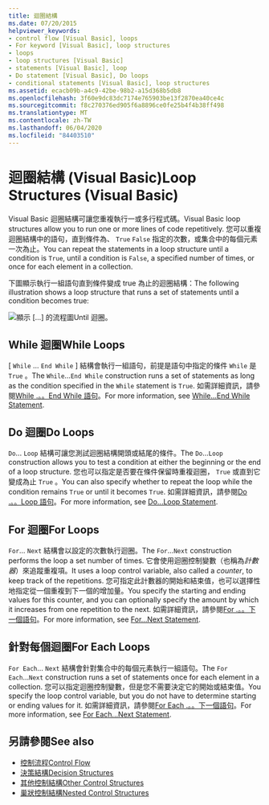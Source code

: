 ```yaml
---
title: 迴圈結構
ms.date: 07/20/2015
helpviewer_keywords:
- control flow [Visual Basic], loops
- For keyword [Visual Basic], loop structures
- loops
- loop structures [Visual Basic]
- statements [Visual Basic], loop
- Do statement [Visual Basic], Do loops
- conditional statements [Visual Basic], loop structures
ms.assetid: ecacb09b-a4c9-42be-98b2-a15d368b5db8
ms.openlocfilehash: 3f60e9dc83dc7174e765903be13f2870ea40ce4c
ms.sourcegitcommit: f8c270376ed905f6a8896ce0fe25b4f4b38ff498
ms.translationtype: MT
ms.contentlocale: zh-TW
ms.lasthandoff: 06/04/2020
ms.locfileid: "84403510"
---
```

# <a name="loop-structures-visual-basic"></a><span data-ttu-id="1874f-102">迴圈結構 (Visual Basic)</span><span class="sxs-lookup"><span data-stu-id="1874f-102">Loop Structures (Visual Basic)</span></span>
<span data-ttu-id="1874f-103">Visual Basic 迴圈結構可讓您重複執行一或多行程式碼。</span><span class="sxs-lookup"><span data-stu-id="1874f-103">Visual Basic loop structures allow you to run one or more lines of code repetitively.</span></span> <span data-ttu-id="1874f-104">您可以重複迴圈結構中的語句，直到條件為、 `True` `False` 指定的次數，或集合中的每個元素一次為止。</span><span class="sxs-lookup"><span data-stu-id="1874f-104">You can repeat the statements in a loop structure until a condition is `True`, until a condition is `False`, a specified number of times, or once for each element in a collection.</span></span>  
  
 <span data-ttu-id="1874f-105">下圖顯示執行一組語句直到條件變成 true 為止的迴圈結構：</span><span class="sxs-lookup"><span data-stu-id="1874f-105">The following illustration shows a loop structure that runs a set of statements until a condition becomes true:</span></span>  
  
 ![顯示 [...] 的流程圖Until 迴圈。](./media/loop-structures/do-until-loop-true-condition.gif)  
  
## <a name="while-loops"></a><span data-ttu-id="1874f-107">While 迴圈</span><span class="sxs-lookup"><span data-stu-id="1874f-107">While Loops</span></span>  
 <span data-ttu-id="1874f-108">[ `While` ... `End While` ] 結構會執行一組語句，前提是語句中指定的條件 `While` 是 `True` 。</span><span class="sxs-lookup"><span data-stu-id="1874f-108">The `While`...`End While` construction runs a set of statements as long as the condition specified in the `While` statement is `True`.</span></span> <span data-ttu-id="1874f-109">如需詳細資訊，請參閱[While .。。End While 語句](../../../language-reference/statements/while-end-while-statement.md)。</span><span class="sxs-lookup"><span data-stu-id="1874f-109">For more information, see [While...End While Statement](../../../language-reference/statements/while-end-while-statement.md).</span></span>  
  
## <a name="do-loops"></a><span data-ttu-id="1874f-110">Do 迴圈</span><span class="sxs-lookup"><span data-stu-id="1874f-110">Do Loops</span></span>  
 <span data-ttu-id="1874f-111">`Do`... `Loop` 結構可讓您測試迴圈結構開頭或結尾的條件。</span><span class="sxs-lookup"><span data-stu-id="1874f-111">The `Do`...`Loop` construction allows you to test a condition at either the beginning or the end of a loop structure.</span></span> <span data-ttu-id="1874f-112">您也可以指定是否要在條件保留時重複迴圈， `True` 或直到它變成為止 `True` 。</span><span class="sxs-lookup"><span data-stu-id="1874f-112">You can also specify whether to repeat the loop while the condition remains `True` or until it becomes `True`.</span></span> <span data-ttu-id="1874f-113">如需詳細資訊，請參閱[Do .。。Loop 語句](../../../language-reference/statements/do-loop-statement.md)。</span><span class="sxs-lookup"><span data-stu-id="1874f-113">For more information, see [Do...Loop Statement](../../../language-reference/statements/do-loop-statement.md).</span></span>  
  
## <a name="for-loops"></a><span data-ttu-id="1874f-114">For 迴圈</span><span class="sxs-lookup"><span data-stu-id="1874f-114">For Loops</span></span>  
 <span data-ttu-id="1874f-115">`For`... `Next` 結構會以設定的次數執行迴圈。</span><span class="sxs-lookup"><span data-stu-id="1874f-115">The `For`...`Next` construction performs the loop a set number of times.</span></span> <span data-ttu-id="1874f-116">它會使用迴圈控制變數（也稱為*計數器*）來追蹤重複項。</span><span class="sxs-lookup"><span data-stu-id="1874f-116">It uses a loop control variable, also called a *counter*, to keep track of the repetitions.</span></span> <span data-ttu-id="1874f-117">您可指定此計數器的開始和結束值，也可以選擇性地指定從一個重複到下一個的增加量。</span><span class="sxs-lookup"><span data-stu-id="1874f-117">You specify the starting and ending values for this counter, and you can optionally specify the amount by which it increases from one repetition to the next.</span></span> <span data-ttu-id="1874f-118">如需詳細資訊，請參閱[For .。。下一個語句](../../../language-reference/statements/for-next-statement.md)。</span><span class="sxs-lookup"><span data-stu-id="1874f-118">For more information, see [For...Next Statement](../../../language-reference/statements/for-next-statement.md).</span></span>  
  
## <a name="for-each-loops"></a><span data-ttu-id="1874f-119">針對每個迴圈</span><span class="sxs-lookup"><span data-stu-id="1874f-119">For Each Loops</span></span>  
 <span data-ttu-id="1874f-120">`For Each`... `Next` 結構會針對集合中的每個元素執行一組語句。</span><span class="sxs-lookup"><span data-stu-id="1874f-120">The `For Each`...`Next` construction runs a set of statements once for each element in a collection.</span></span> <span data-ttu-id="1874f-121">您可以指定迴圈控制變數，但是您不需要決定它的開始或結束值。</span><span class="sxs-lookup"><span data-stu-id="1874f-121">You specify the loop control variable, but you do not have to determine starting or ending values for it.</span></span> <span data-ttu-id="1874f-122">如需詳細資訊，請參閱[For Each .。。下一個語句](../../../language-reference/statements/for-each-next-statement.md)。</span><span class="sxs-lookup"><span data-stu-id="1874f-122">For more information, see [For Each...Next Statement](../../../language-reference/statements/for-each-next-statement.md).</span></span>  
  
## <a name="see-also"></a><span data-ttu-id="1874f-123">另請參閱</span><span class="sxs-lookup"><span data-stu-id="1874f-123">See also</span></span>

- [<span data-ttu-id="1874f-124">控制流程</span><span class="sxs-lookup"><span data-stu-id="1874f-124">Control Flow</span></span>](index.md)
- [<span data-ttu-id="1874f-125">決策結構</span><span class="sxs-lookup"><span data-stu-id="1874f-125">Decision Structures</span></span>](decision-structures.md)
- [<span data-ttu-id="1874f-126">其他控制結構</span><span class="sxs-lookup"><span data-stu-id="1874f-126">Other Control Structures</span></span>](other-control-structures.md)
- [<span data-ttu-id="1874f-127">巢狀控制結構</span><span class="sxs-lookup"><span data-stu-id="1874f-127">Nested Control Structures</span></span>](nested-control-structures.md)
